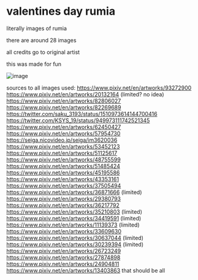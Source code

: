 # valentines day rumia
 literally images of rumia 
 
there are around 28 images

all credits go to original artist

this was made for fun

![image](https://user-images.githubusercontent.com/91802844/218744503-e9bfdc9d-8fa8-4c56-997b-1757b7a5a7de.png)

sources to all images used:
https://www.pixiv.net/en/artworks/93272900
https://www.pixiv.net/en/artworks/20132164 (limited? no idea)
https://www.pixiv.net/en/artworks/82806027
https://www.pixiv.net/en/artworks/82269689
https://twitter.com/saku_3193/status/1510973614144700416
https://twitter.com/KSYS_19/status/949973111742521345
https://www.pixiv.net/en/artworks/62450427
https://www.pixiv.net/en/artworks/57954730
https://seiga.nicovideo.jp/seiga/im3620036
https://www.pixiv.net/en/artworks/53452123
https://www.pixiv.net/en/artworks/51125617
https://www.pixiv.net/en/artworks/48755599
https://www.pixiv.net/en/artworks/51485424
https://www.pixiv.net/en/artworks/45195586
https://www.pixiv.net/en/artworks/43353161
https://www.pixiv.net/en/artworks/37505494
https://www.pixiv.net/en/artworks/36871666 (limited)
https://www.pixiv.net/en/artworks/29380793
https://www.pixiv.net/en/artworks/36217792
https://www.pixiv.net/en/artworks/35210803 (limited)
https://www.pixiv.net/en/artworks/34419591 (limited)
https://www.pixiv.net/en/artworks/11139373 (limited)
https://www.pixiv.net/en/artworks/33609630
https://www.pixiv.net/en/artworks/30637044 (limited)
https://www.pixiv.net/en/artworks/30239394 (limited)
https://www.pixiv.net/en/artworks/26723249
https://www.pixiv.net/en/artworks/27874898
https://www.pixiv.net/en/artworks/24904811
https://www.pixiv.net/en/artworks/13403863
that should be all
